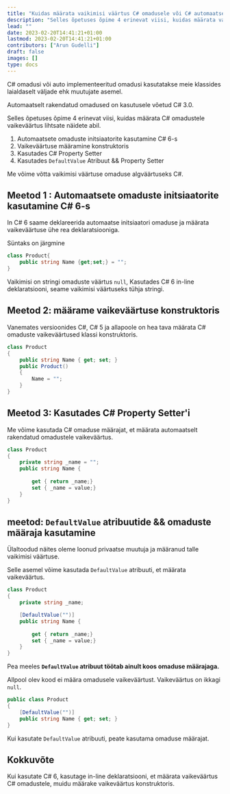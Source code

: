 ```yaml
---
title: "Kuidas määrata vaikimisi väärtus C# omadusele või C# automaatselt rakendatud omadusele"
description: "Selles õpetuses õpime 4 erinevat viisi, kuidas määrata vaikimisi väärtus C# omadustele, kasutades lihtsaid näiteid"
lead: ""
date: 2023-02-20T14:41:21+01:00
lastmod: 2023-02-20T14:41:21+01:00
contributors: ["Arun Gudelli"]
draft: false
images: []
type: docs
---
```


C# omadusi või auto implementeeritud omadusi kasutatakse meie klassides laialdaselt väljade ehk muutujate asemel.  

Automaatselt rakendatud omadused on kasutusele võetud C# 3.0.

Selles õpetuses õpime 4 erinevat viisi, kuidas määrata C# omadustele vaikeväärtus lihtsate näidete abil.

1. Automaatsete omaduste initsiaatorite kasutamine C# 6-s
2. Vaikeväärtuse määramine konstruktoris
3. Kasutades C# Property Setter
4. Kasutades `DefaultValue` Atribuut &amp;&amp; Property Setter

Me võime võtta vaikimisi väärtuse omaduse algväärtuseks C#.

## Meetod 1 : Automaatsete omaduste initsiaatorite kasutamine C# 6-s

In C# 6 saame deklareerida automaatse initsiaatori omaduse ja määrata vaikeväärtuse ühe rea deklaratsiooniga.

Süntaks on järgmine

```csharp
class Product{
    public string Name {get;set;} = "";
}
```
Vaikimisi on stringi omaduste väärtus `null`, Kasutades C# 6 in-line deklaratsiooni, seame vaikimisi väärtuseks tühja stringi. 

## Meetod 2: määrame vaikeväärtuse konstruktoris

Vanemates versioonides C#, C# 5 ja allapoole on hea tava määrata C# omaduste vaikeväärtused klassi konstruktoris.

```csharp
class Product 
{
    public string Name { get; set; }
    public Product()
    {
        Name = "";
    }
}
```

## Meetod 3: Kasutades C# Property Setter'i 

Me võime kasutada C# omaduse määrajat, et määrata automaatselt rakendatud omadustele vaikeväärtus.

```csharp
class Product 
{
    private string _name = "";
    public string Name { 
        
        get { return _name;}
        set { _name = value;} 
    }
}
```

## meetod: `DefaultValue` atribuutide &amp;&amp; omaduste määraja kasutamine

Ülaltoodud näites oleme loonud privaatse muutuja ja määranud talle vaikimisi väärtuse. 

Selle asemel võime kasutada `DefaultValue` atribuuti, et määrata vaikeväärtus.

```csharp
class Product 
{
    private string _name;

    [DefaultValue("")]
    public string Name { 
        
        get { return _name;}
        set { _name = value;} 
    }
}
```

Pea meeles **`DefaultValue` atribuut töötab ainult koos omaduse määrajaga.** 

Allpool olev kood ei määra omadusele vaikeväärtust. Vaikeväärtus on ikkagi `null`.

```csharp
public class Product
{
    [DefaultValue("")]
    public string Name { get; set; }
}
```
Kui kasutate `DefaultValue` atribuuti, peate kasutama omaduse määrajat.


## Kokkuvõte

Kui kasutate C# 6, kasutage in-line deklaratsiooni, et määrata vaikeväärtus C# omadustele, muidu määrake vaikeväärtus konstruktoris. 








